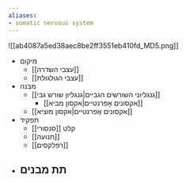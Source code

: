 ```yaml
---
aliases:
- somatic nervous system
---
```

![[ab4087a5ed38aec8be2ff3551eb410fd_MD5.png]]
- מיקום
	- [[עצבי השדרה]]
	- [[עצבי הגולגולת]]
- מבנה
	- [[גנגליוני השורשים הגביים|גנגליון שורש גבי]]
		- [[אקסונים אָפרנטיים|אקסון מביא]]
	- [[אקסונים אֶפרנטיים|אקסון מוציא]]
- תפקיד
	- קלט [[סנסורי]]
	- [[תנועה]]
	- [[רפלקסים]] 
- תת מבנים
	- 